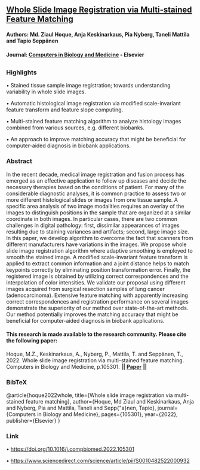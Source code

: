 ## [Whole Slide Image Registration via Multi-stained Feature Matching](https://www.sciencedirect.com/science/article/pii/S0010482522000932)
#### Authors: Md. Ziaul Hoque, Anja Keskinarkaus, Pia Nyberg, Taneli Mattila and Tapio Seppänen
#### Journal: [Computers in Biology and Medicine](https://www.sciencedirect.com/journal/computers-in-biology-and-medicine) - Elsevier 
##

### Highlights
•  Stained tissue sample image registration; towards understanding variability in whole slide images.

•  Automatic histological image registration via modified scale-invariant feature transform and feature slope computing.

•  Multi-stained feature matching algorithm to analyze histology images combined from various sources, e.g. different biobanks.

•  An approach to improve matching accuracy that might be beneficial for computer-aided diagnosis in biobank applications.

### Abstract
In the recent decade, medical image registration and fusion process has emerged as an effective application to follow up diseases and decide the necessary therapies based on the conditions of patient. For many of the considerable diagnostic analyses, it is common practice to assess two or more different histological slides or
images from one tissue sample. A specific area analysis of two image modalities requires an overlay of the images to distinguish positions in the sample that are organized at a similar coordinate in both images. In particular cases, there are two common challenges in digital pathology: first, dissimilar appearances of images resulting due to staining variances and artifacts; second, large image size. In this paper, we develop algorithm to overcome the fact that scanners from different manufacturers have variations in the images. We propose whole slide image registration algorithm where adaptive smoothing is employed to smooth the stained image. A modified scale-invariant feature transform is applied to extract common information and a joint distance helps to match keypoints correctly by eliminating position transformation error. Finally, the registered image is obtained by utilizing correct correspondences and the interpolation of color intensities. We validate our proposal using different images acquired from surgical resection samples of lung cancer (adenocarcinoma). Extensive feature matching with apparently increasing correct correspondences and registration performance on several images demonstrate the superiority of our method over state-of-the-art methods. Our method potentially improves the matching accuracy that might be beneficial for computer-aided diagnosis in biobank applications.

#### This research is made available to the research community. Please cite the following paper:                              
Hoque, M.Z., Keskinarkaus, A., Nyberg, P., Mattila, T. and Seppänen, T., 2022. Whole slide image registration via multi-stained feature matching. Computers in Biology and Medicine, p.105301. **||** **[Paper](https://www.sciencedirect.com/science/article/pii/S0010482522000932/pdfft?isDTMRedir=true&download=true)** **||**

### BibTeX

@article{hoque2022whole,
  title={Whole slide image registration via multi-stained feature matching},
  author={Hoque, Md Ziaul and Keskinarkaus, Anja and Nyberg, Pia and Mattila, Taneli and Sepp{\"a}nen, Tapio},
  journal={Computers in Biology and Medicine},
  pages={105301},
  year={2022},
  publisher={Elsevier}
}

### Link
• https://doi.org/10.1016/j.compbiomed.2022.105301

• https://www.sciencedirect.com/science/article/pii/S0010482522000932


